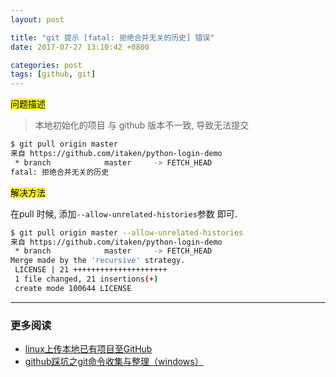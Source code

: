 ```yaml
---
layout: post

title: "git 提示 [fatal: 拒绝合并无关的历史] 错误"
date: 2017-07-27 13:10:42 +0800

categories: post
tags: [github, git]
---
```


<mark>问题描述</mark>

>本地初始化的项目 与 github 版本不一致, 导致无法提交
```bash
$ git pull origin master
来自 https://github.com/itaken/python-login-demo
 * branch            master     -> FETCH_HEAD
fatal: 拒绝合并无关的历史
```

<mark>解决方法</mark>

在pull 时候, 添加`--allow-unrelated-histories`参数 即可.

```bash
$ git pull origin master --allow-unrelated-histories                    129 ↵
来自 https://github.com/itaken/python-login-demo
 * branch            master     -> FETCH_HEAD
Merge made by the 'recursive' strategy.
 LICENSE | 21 +++++++++++++++++++++
 1 file changed, 21 insertions(+)
 create mode 100644 LICENSE
```

---
### 更多阅读
- [linux上传本地已有项目至GitHub](http://bf361.com/system/linux-github)
- [github踩坑之git命令收集与整理（windows）](http://www.cnblogs.com/lulubai/p/6001334.html)
